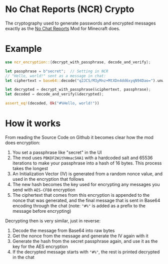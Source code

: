 # No Chat Reports (NCR) Crypto

The cryptography used to generate passwords and encrypted messages
exactly as the [No Chat Reports](https://github.com/Aizistral-Studios/No-Chat-Reports) Mod for Minecraft does.

# Example

```Rust
use ncr_encryption::{decrypt_with_passphrase, decode_and_verify};

let passphrase = b"secret";  // Setting in NCR
// "Hello, world!" sent as a message in chat:
let ciphertext = base64::decode("q2JCS/M3yMnz+MtXDn4dd6xyqN94Dao=").unwrap();

let decrypted = decrypt_with_passphrase(&ciphertext, passphrase);
let decoded = decode_and_verify(&decrypted);

assert_eq!(decoded, Ok("#%Hello, world!"))
```

# How it works

From reading the Source Code on Github it becomes clear how the mod does encryption:

1. You set a passphrase like "secret" in the UI
2. The mod uses `PBKDF2WithHmacSHA1` with a hardcoded salt and 65536 iterations to make your passphrase 
into a hash of 16 bytes. This process takes the longest
3. An Initialization Vector (IV) is generated from a random nonce value, and used in the encryption that follows
4. The new hash becomes the key used for encrypting any messages you send with `AES-CFB8` encryption
5. The ciphertext that comes from this encryption is appended to the nonce that was generated, and the final message 
that is sent in Base64 encoding through the chat (note: `"#%"` is added as a prefix to the message before encrypting)

Decrypting then is very similar, just in reverse:

1. Decode the message from Base64 into raw bytes
2. Get the nonce from the message and generate the IV again with it
2. Generate the hash from the secret passphrase again, and use it as the key for the AES encryption
3. If the decrypted message starts with `"#%"`, the rest is printed decrypted in the chat
